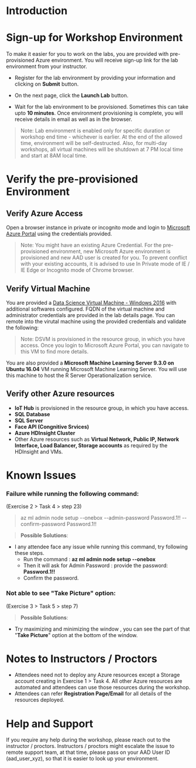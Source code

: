# Introduction

# Sign-up for Workshop Environment

To make it easier for you to work on the labs, you are provided with pre-provisioned Azure environment. You will receive sign-up link for the lab environment from your instructor. 

* Register for the lab environment by providing your information and clicking on **Submit** button.

* On the next page, click the **Launch Lab** button.
 
* Wait for the lab environment to be provisioned. Sometimes this can take upto **10 minutes**. Once environment provisioning is complete, you will receive details in email as well as in the browser.
 
 > Note: Lab environment is enabled only for specific duration or workshop end time - whichever is earlier. At the end of the allowed time, environment will be self-destructed. Also, for multi-day workshops, all virtual machines will be shutdown at 7 PM local time and start at 8AM local time.

# Verify the pre-provisioned Environment

## Verify Azure Access

Open a browser instance in private or incognito mode and login to [Microsoft Azure Portal](https://portal.azure.com) using the credentials provided.

> Note: You might have an existing Azure Credential. For the pre-provisioned environment, new Microsoft Azure environment is provisioned and new AAD user is created for you. To prevent conflict with your existing accounts, it is advised to use In Private mode of IE / IE Edge or Incognito mode of Chrome browser.

## Verify Virtual Machine

You are provided a [Data Science Virtual Machine - Windows 2016](https://azuremarketplace.microsoft.com/en-us/marketplace/apps/microsoft-ads.windows-data-science-vm) with additional softwares configured. FQDN of the virtual machine and administrator credentials are provided in the lab details page. You can remote into the virutal machine using the provided credentials and validate the following:

> Note: DSVM is provisioned in the resource group, in which you have access. Once you login to Microsoft Azure Portal, you can navigate to this VM to find more details.

You are also provided a **Microsoft Machine Learning Server 9.3.0 on Ubuntu 16.04** VM running Microsoft Machine Learning Server. You will use this machine to host the R Server Operationalization service.

## Verify other Azure resources
* **IoT Hub** is provisioned in the resource group, in which you have access.
* **SQL Database** 
* **SQL Server** 
* **Face API (Congnitive Srvices)** 
* **Azure HDInsight Cluster**   
* Other Azure resources such as **Virtual Network, Public IP, Network Interface, Load Balancer, Storage accounts** as required by the HDInsight and VMs.

# Known Issues
### Failure while running the following command:
(Exercise 2 > Task 4 > step 23)
> az ml admin node setup --onebox --admin-password Password.1!! --confirm-password Password.1!!

> **Possible Solutions**:

 * I any attendee face any issue while running this command, try following these steps.
   * Run the command : **az ml admin node setup --onebox**
   * Then it will ask for Admin Password : provide the password: **Password.1!!**
   * Confirm the password.

### Not able to see "Take Picture" option:
(Exercise 3 > Task 5 > step 7)
> **Possible Solutions**:

 * Try maximizing and minimizing the window , you can see the part of that "**Take Picture**" option at the bottom of the window.

# Notes to Instructors / Proctors
* Attendees need not to deploy any Azure resources except a Storage account creating in Exercise 1 > Task 4. All other Azure resources are automated and attendees can use those resources during the workshop.
* Attendees can refer **Registration Page/Email** for all details of the resources deployed. 

# Help and Support

If you require any help during the workshop, please reach out to the instructor / proctors. Instructors / proctors might escalate the issue to remote support team, at that time, please pass on your AAD User ID (aad_user_xyz), so that it is easier to look up your environment.



